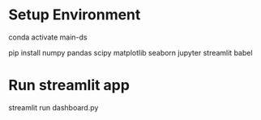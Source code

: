 # Setup Environment

conda activate main-ds

pip install numpy pandas scipy matplotlib seaborn jupyter streamlit babel

# Run streamlit app

streamlit run dashboard.py
